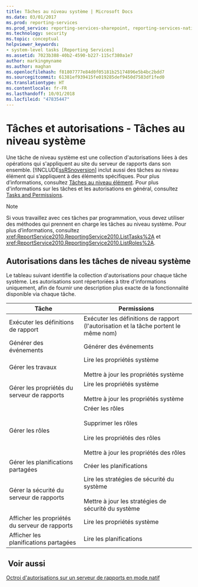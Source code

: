 ```yaml
---
title: Tâches au niveau système | Microsoft Docs
ms.date: 03/01/2017
ms.prod: reporting-services
ms.prod_service: reporting-services-sharepoint, reporting-services-native
ms.technology: security
ms.topic: conceptual
helpviewer_keywords:
- system-level tasks [Reporting Services]
ms.assetid: 7023b388-40b2-4590-b227-115cf380a1e7
author: markingmyname
ms.author: maghan
ms.openlocfilehash: f81807777e84d0f05181b25174896e5b4bc2bdd7
ms.sourcegitcommit: 61381ef939415fe019285def9450d7583df1fed0
ms.translationtype: HT
ms.contentlocale: fr-FR
ms.lasthandoff: 10/01/2018
ms.locfileid: "47835447"
---
```

# <a name="tasks-and-permissions---system-level-tasks"></a>Tâches et autorisations - Tâches au niveau système
  Une tâche de niveau système est une collection d'autorisations liées à des opérations qui s'appliquent au site du serveur de rapports dans son ensemble. [!INCLUDE[ssRSnoversion](../../includes/ssrsnoversion-md.md)] inclut aussi des tâches au niveau élément qui s’appliquent à des éléments spécifiques. Pour plus d’informations, consultez [Tâches au niveau élément](../../reporting-services/security/tasks-and-permissions-item-level-tasks.md). Pour plus d'informations sur les tâches et les autorisations en général, consultez [Tasks and Permissions](../../reporting-services/security/tasks-and-permissions.md).  
  
> [!NOTE]  
>  Si vous travaillez avec ces tâches par programmation, vous devez utiliser des méthodes qui prennent en charge les tâches au niveau système. Pour plus d’informations, consultez <xref:ReportService2010.ReportingService2010.ListTasks%2A> et <xref:ReportService2010.ReportingService2010.ListRoles%2A>.  
  
## <a name="permissions-in-system-level-tasks"></a>Autorisations dans les tâches de niveau système  
 Le tableau suivant identifie la collection d'autorisations pour chaque tâche système. Les autorisations sont répertoriées à titre d'informations uniquement, afin de fournir une description plus exacte de la fonctionnalité disponible via chaque tâche.  
  
|Tâche|Permissions|  
|----------|-----------------|  
|Exécuter les définitions de rapport|Exécuter les définitions de rapport (l'autorisation et la tâche portent le même nom)|  
|Générer des événements|Générer des événements|  
|Gérer les travaux|Lire les propriétés système<br /><br /> Mettre à jour les propriétés système|  
|Gérer les propriétés du serveur de rapports|Lire les propriétés système<br /><br /> Mettre à jour les propriétés système|  
|Gérer les rôles|Créer les rôles<br /><br /> Supprimer les rôles<br /><br /> Lire les propriétés des rôles<br /><br /> Mettre à jour les propriétés des rôles|  
|Gérer les planifications partagées|Créer les planifications|  
|Gérer la sécurité du serveur de rapports|Lire les stratégies de sécurité du système<br /><br /> Mettre à jour les stratégies de sécurité du système|  
|Afficher les propriétés du serveur de rapports|Lire les propriétés système|  
|Afficher les planifications partagées|Lire les planifications|  
  
## <a name="see-also"></a> Voir aussi  
 [Octroi d'autorisations sur un serveur de rapports en mode natif](../../reporting-services/security/granting-permissions-on-a-native-mode-report-server.md)  
  
  
